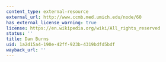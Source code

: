 ```yaml
---
content_type: external-resource
external_url: http://www.ccmb.med.umich.edu/node/60
has_external_license_warning: true
license: https://en.wikipedia.org/wiki/All_rights_reserved
status: ''
title: Dan Burns
uid: 1a2d15a4-190e-42ff-923b-4319bdfd5bdf
wayback_url: ''
---
```


